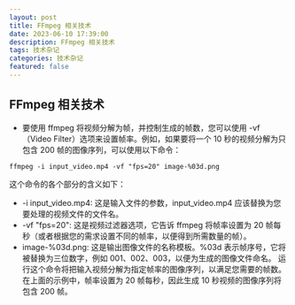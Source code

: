 ```yaml
---
layout: post
title: FFmpeg 相关技术
date: 2023-06-10 17:39:00
description: FFmpeg 相关技术
tags: 技术杂记
categories: 技术杂记
featured: false
---
```


## FFmpeg 相关技术

- 要使用 ffmpeg 将视频分解为帧，并控制生成的帧数，您可以使用 -vf （Video Filter）选项来设置帧率。例如，如果要将一个 10 秒的视频分解为只包含 200 帧的图像序列，可以使用以下命令：
```
ffmpeg -i input_video.mp4 -vf "fps=20" image-%03d.png
```

这个命令的各个部分的含义如下：

- -i input_video.mp4: 这是输入文件的参数，input_video.mp4 应该替换为您要处理的视频文件的文件名。
- -vf "fps=20": 这是视频过滤器选项，它告诉 ffmpeg 将帧率设置为 20 帧每秒（或者根据您的需求设置不同的帧率，以便得到所需数量的帧）。
- image-%03d.png: 这是输出图像文件的名称模板。%03d 表示帧序号，它将被替换为三位数字，例如 001、002、003，以便为生成的图像文件命名。
运行这个命令将把输入视频分解为指定帧率的图像序列，以满足您需要的帧数。在上面的示例中，帧率设置为 20 帧每秒，因此生成 10 秒视频的图像序列将包含 200 帧。